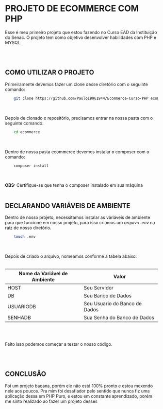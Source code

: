 # PROJETO DE ECOMMERCE COM PHP 

Esse é meu primeiro projeto que estou fazendo no Curso EAD da Instituição do Senac. O projeto tem como objetivo desenvolver habilidades com PHP e MYSQL.

<br></br>
## COMO UTILIZAR O PROJETO
Primeiramente devemos fazer um clone desse diretório com o seguinte comando:

```bash
    git clone https://github.com/Paulo19961944/Ecommerce-Curso-PHP ecommerce
```
<br></br>
Depois de clonado o repositório, precisamos entrar na nossa pasta com o seguinte comando:

```bash
    cd ecommerce
```
<br></br>
Dentro de nossa pasta ecommerce devemos instalar o composer com o comando:

```bash
    composer install
```
<br></br>
**OBS:** Certifique-se que tenha o composer instalado em sua máquina
<br></br>

## DECLARANDO VARIÁVEIS DE AMBIENTE
Dentro de nosso projeto, necessitamos instalar as váriáveis de ambiente para que funcione em nosso projeto, para isso criamos um _arquivo .env_ na raiz de nosso diretório.

```bash
    touch .env
```
<br></br>
Depois de criado o arquivo, nomeamos conforme a tabela abaixo:
<br></br>

| Nome da Variável de Ambiente | Valor         |
|------------------------------|---------------|
|HOST                          | Seu Servidor  |
|             DB            |Seu Banco de Dados|
|USUARIODB      | Seu Usuario do Banco de Dados|
|SENHADB          | Sua Senha do Banco de Dados|
<br></br>

Feito isso podemos começar a testar o nosso código.

<br></br>

## CONCLUSÃO
Foi um projeto bacana, porém ele não está 100% pronto e estou mexendo nele aos poucos. Pra mim foi desafiador pelo sentido que nunca fiz uma aplicação dessa em PHP Puro, e estou em constante aprendizado, porém me sinto realizado ao fazer um projeto desses